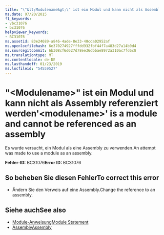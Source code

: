 ```yaml
---
title: "\"&lt;Modulename&gt;\" ist ein Modul und kann nicht als Assembly referenziert werden"
ms.date: 07/20/2015
f1_keywords:
- vbc31076
- bc31076
helpviewer_keywords:
- BC31076
ms.assetid: 83e24689-a846-4ade-8e33-40cda02952af
ms.openlocfilehash: 6e370274927fffdd932fbf44f7a483d27a14b0d4
ms.sourcegitcommit: 6b308cf6d627d78ee36dbbae8972a310ac7fd6c8
ms.translationtype: MT
ms.contentlocale: de-DE
ms.lasthandoff: 01/23/2019
ms.locfileid: "54559527"
---
```

# <a name="ltmodulenamegt-is-a-module-and-cannot-be-referenced-as-an-assembly"></a><span data-ttu-id="2fac4-102">"&lt;Modulename&gt;" ist ein Modul und kann nicht als Assembly referenziert werden</span><span class="sxs-lookup"><span data-stu-id="2fac4-102">'&lt;modulename&gt;' is a module and cannot be referenced as an assembly</span></span>
<span data-ttu-id="2fac4-103">Es wurde versucht, ein Modul als eine Assembly zu verwenden.</span><span class="sxs-lookup"><span data-stu-id="2fac4-103">An attempt was made to use a module as an assembly.</span></span>  
  
 <span data-ttu-id="2fac4-104">**Fehler-ID:** BC31076</span><span class="sxs-lookup"><span data-stu-id="2fac4-104">**Error ID:** BC31076</span></span>  
  
## <a name="to-correct-this-error"></a><span data-ttu-id="2fac4-105">So beheben Sie diesen Fehler</span><span class="sxs-lookup"><span data-stu-id="2fac4-105">To correct this error</span></span>  
  
-   <span data-ttu-id="2fac4-106">Ändern Sie den Verweis auf eine Assembly.</span><span class="sxs-lookup"><span data-stu-id="2fac4-106">Change the reference to an assembly.</span></span>  
  
## <a name="see-also"></a><span data-ttu-id="2fac4-107">Siehe auch</span><span class="sxs-lookup"><span data-stu-id="2fac4-107">See also</span></span>
- [<span data-ttu-id="2fac4-108">Module-Anweisung</span><span class="sxs-lookup"><span data-stu-id="2fac4-108">Module Statement</span></span>](../../visual-basic/language-reference/statements/module-statement.md)
- [<span data-ttu-id="2fac4-109">Assembly</span><span class="sxs-lookup"><span data-stu-id="2fac4-109">Assembly</span></span>](../../visual-basic/language-reference/modifiers/assembly.md)
